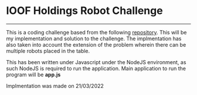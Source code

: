 # IOOF Holdings Robot Challenge
---
This is a coding challenge based from the following [repository](https://github.com/ioof-holdings/recruitment/wiki/Robot-Challenge.). 
This will be my implementation and solution to the challenge.
The implmentation has also taken into account the extension of the problem wherein there can be
multiple robots placed in the table.

This has been written under Javascript under the NodeJS environment, as such NodeJS is required to run the application.
Main application to run the program will be **app.js**

Implmentation was made on 21/03/2022
